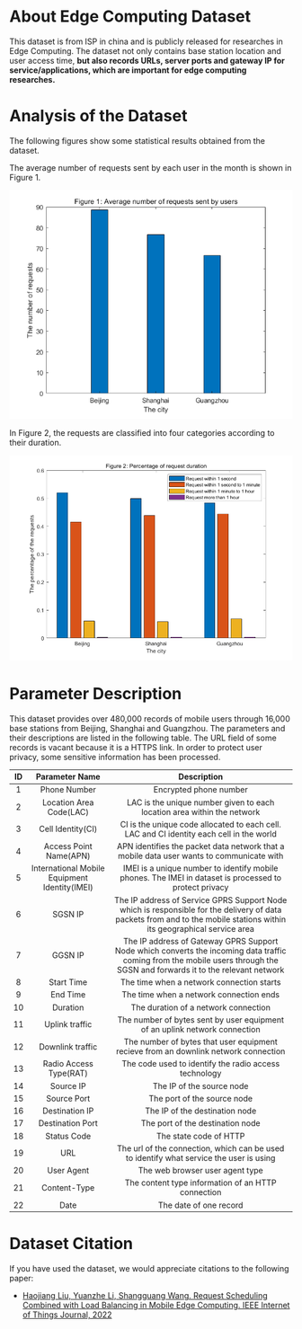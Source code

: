 # About Edge Computing Dataset

This dataset is from ISP in china and is publicly released for researches in Edge Computing. The dataset not only contains base station location and user access time,  **but also records URLs, server ports and gateway IP for service/applications, which are important for edge computing researches.** 



# Analysis of the Dataset

The following figures show some statistical results obtained from the dataset. 

The average number of requests sent by each user in the month is shown in Figure 1. 

![image-20220514163420339](image/image-20220514163420339.png)

In Figure 2, the requests are classified into four categories according to their duration.

![image-20220514163444925](image/image-20220514163444925.png)



# Parameter Description

This dataset provides over 480,000 records of mobile users through 16,000 base stations from Beijing, Shanghai and Guangzhou.  The parameters and their descriptions are listed in the following table. The URL field of some records is vacant because it is a HTTPS link. In order to protect user privacy, some sensitive information has been processed.

|  ID  |                Parameter Name                 |                         Description                          |
| :--: | :-------------------------------------------: | :----------------------------------------------------------: |
|  1   |                 Phone Number                  |                    Encrypted phone number                    |
|  2   |            Location Area Code(LAC)            | LAC is the unique number given to each location area within the network |
|  3   |               Cell Identity(CI)               | CI is the unique code allocated to each cell. LAC and CI identity each cell in the world |
|  4   |            Access Point Name(APN)             | APN identifies the packet data network that a mobile data user wants to communicate with |
|  5   | International Mobile Equipment Identity(IMEI) | IMEI is a unique number to identify mobile phones. The IMEI in dataset is processed to protect privacy |
|  6   |                    SGSN IP                    | The IP address of Service GPRS Support Node which is responsible for the delivery of data packets from and to the mobile stations within its geographical service area |
|  7   |                    GGSN IP                    | The IP address of Gateway GPRS Support Node which converts the incoming data traffic coming from the mobile users through the SGSN and forwards it to the relevant network |
|  8   |                  Start Time                   |          The time when a network connection starts           |
|  9   |                   End Time                    |           The time when a network connection ends            |
|  10  |                   Duration                    |             The duration of a network connection             |
|  11  |                Uplink traffic                 | The number of bytes sent by user equipment of an uplink network connection |
|  12  |               Downlink traffic                | The number of bytes that user equipment recieve from an downlink network connection |
|  13  |            Radio Access Type(RAT)             |    The code used to identify the radio access technology     |
|  14  |                   Source IP                   |                  The IP of the source node                   |
|  15  |                  Source Port                  |                 The port of the source node                  |
|  16  |                Destination IP                 |                The IP of the destination node                |
|  17  |               Destination Port                |               The port of the destination node               |
|  18  |                  Status Code                  |                    The state code of HTTP                    |
|  19  |                      URL                      | The url of the connection, which can be used to identify what service the user is using |
|  20  |                  User Agent                   |               The web browser user agent type                |
|  21  |                 Content-Type                  |      The content type information of an HTTP connection      |
|  22  |                     Date                      |                    The date of one record                    |

# Dataset Citation

If you have used the dataset, we would appreciate citations to the following paper:

- [Haojiang Liu, Yuanzhe Li, Shangguang Wang. Request Scheduling Combined with Load Balancing in Mobile Edge Computing. IEEE Internet of Things Journal, 2022](https://ieeexplore.ieee.org/document/9779350)
